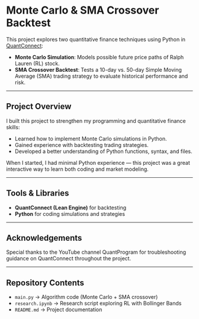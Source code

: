 # Monte Carlo & SMA Crossover Backtest

This project explores two quantitative finance techniques using Python in [QuantConnect](https://www.quantconnect.com/):

- **Monte Carlo Simulation**: Models possible future price paths of Ralph Lauren (RL) stock.  
- **SMA Crossover Backtest**: Tests a 10-day vs. 50-day Simple Moving Average (SMA) trading strategy to evaluate historical performance and risk.

---

## Project Overview
I built this project to strengthen my programming and quantitative finance skills:  
- Learned how to implement Monte Carlo simulations in Python.  
- Gained experience with backtesting trading strategies.  
- Developed a better understanding of Python functions, syntax, and files.  

When I started, I had minimal Python experience — this project was a great interactive way to learn both coding and market modeling.  

---

## Tools & Libraries
- **QuantConnect (Lean Engine)** for backtesting  
- **Python** for coding simulations and strategies  

---

## Acknowledgements
Special thanks to the YouTube channel QuantProgram for troubleshooting guidance on QuantConnect throughout the project.  

---

## Repository Contents
- `main.py` → Algorithm code (Monte Carlo + SMA crossover)  
- `research.ipynb` → Research script exploring RL with Bollinger Bands 
- `README.md` → Project documentation  
